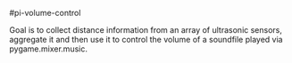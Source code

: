 #pi-volume-control

Goal is to collect distance information from an array of ultrasonic sensors, aggregate it and then use it to control the volume of a soundfile played via pygame.mixer.music.

